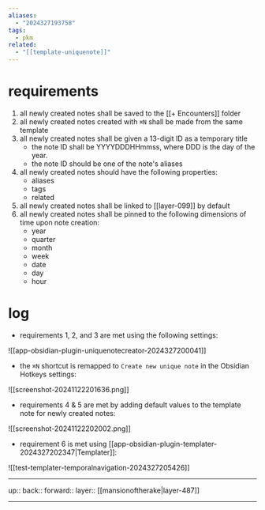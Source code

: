 ```yaml
---
aliases:
  - "2024327193758"
tags:
  - pkm
related:
  - "[[template-uniquenote]]"
---
```


# requirements

1. all newly created notes shall be saved to the [[+ Encounters]] folder
2.  all newly created notes created with `⌘N` shall be made from the same template
3. all newly created notes shall be given a 13-digit ID as a temporary title
	- the note ID shall be YYYYDDDHHmmss, where DDD is the day of the year.
	- the note ID should be one of the note's aliases
4. all newly created notes should have the following properties:
	- aliases
	- tags
	- related
5. all newly created notes shall be linked to [[layer-099]] by default
6. all newly created notes shall be pinned to the following dimensions of time upon note creation:
	- year
	- quarter
	- month
	- week
	- date
	- day
	- hour

# log

- requirements 1, 2, and 3 are met using the following settings:

![[app-obsidian-plugin-uniquenotecreator-2024327200041]]

- the `⌘N` shortcut is remapped to `Create new unique note` in the Obsidian Hotkeys settings:

![[screenshot-20241122201636.png]]

- requirements 4 & 5 are met by adding default values to the template note for newly created notes:

![[screenshot-20241122202002.png]]

- requirement 6 is met using [[app-obsidian-plugin-templater-2024327202347|Templater]]:

![[test-templater-temporalnavigation-2024327205426]]

***

up:: 
back:: 
forward:: 
layer:: [[mansionoftherake|layer-487]]

***
